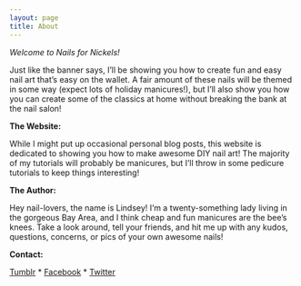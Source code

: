 ```yaml
---
layout: page
title: About
---
```


*Welcome to Nails for Nickels!*

Just like the banner says, I’ll be showing you how to create fun and easy nail art that’s easy on the wallet. A fair amount of these nails will be themed in some way (expect lots of holiday manicures!), but I’ll also show you how you can create some of the classics at home without breaking the bank at the nail salon!

**The Website:**

While I might put up occasional personal blog posts, this website is dedicated to showing you how to make awesome DIY nail art! The majority of my tutorials will probably be manicures, but I’ll throw in some pedicure tutorials to keep things interesting!

 

**The Author:**

Hey nail-lovers, the name is Lindsey! I’m a twenty-something lady living in the gorgeous Bay Area, and I think cheap and fun manicures are the bee’s knees. Take a look around, tell your friends, and hit me up with any kudos, questions, concerns, or pics of your own awesome nails!

**Contact:**

[Tumblr](http://nailsfornickels.tumblr.com) * 
[Facebook](https://www.facebook.com/nailsfornickels) * 
[Twitter](https://twitter.com/TheDragonBabe)

